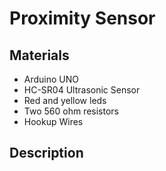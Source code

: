 # Proximity Sensor

## Materials

  - Arduino UNO
  - HC-SR04 Ultrasonic Sensor
  - Red and yellow leds
  - Two 560 ohm resistors
  - Hookup Wires

## Description

 
